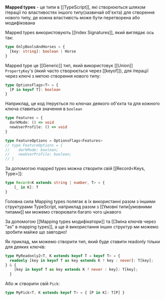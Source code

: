 **Mapped types** - це типи в [[TypeScript]], які створюються шляхом ітерації по властивостях іншого типу(зазвичай об'єкта) для створення нового типу, де кожна властивість може бути перетворена або модифікована

Mapped types використовують [[Index Signatures]], який виглядає ось так:

```ts
type OnlyBoolsAndHorses = {
  [key: string]: boolean | Horse
}
```

Mapped type це [[Generic]] тип, який використовує [[Union]] `PropertyKey`'s (який часто створюється через [[keyof]]), для ітерації через ключі з метою створення нового типу:

```ts
type OptionsFlags<T> = {
  [P in keyof T]: boolean
}
```

Наприклад, це код ітерується по ключах деякого об'єкта та для кожного ключа ставиться значення в `boolean`

```ts
type Features = {
  darkMode: () => void
  newUserProfile: () => void
}

type FeatureOptions = OptionsFlags<Features>
// type FeatureOptions = {
//    darkMode: boolean;
//    newUserProfile: boolean;
// }
```

За допомогою mapped types можна створити свій [[Record<Keys, Type>]]:

```ts
type Record<K extends string | number, T> = {
	[_ in K]: T
}
```

Головна сила Mapping types полягає в їх використанні разом з іншими структурами TypeScript, наприклад разом з [[Умовні типи|умовними типами]] ми можемо створювати багато чого цікавого

За допомогою [[Mapping types модифікатори]] та [[Зміна ключів через "as" в mapping types]], а ще й використання інших структур ми можемо зробити майже що завгодно!

Як приклад, ми можемо створити тип, який буде ставити readonly тільки для деяких ключів:

```ts
type MyReadonly2<T, K extends keyof T = keyof T> = {
  readonly [key in keyof T as key extends K ? key : never]: T[key];
} & {
    [key in keyof T as key extends K ? never : key]: T[key];
  }
```

Або ж створити свій `Pick`:

```ts
type MyPick<T, K extends keyof T> = { [P in K]: T[P] }
```